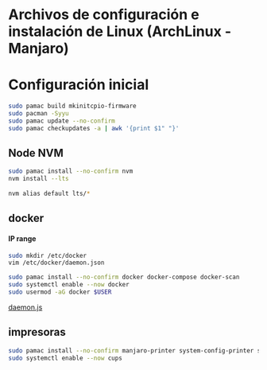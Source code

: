 # Archivos de configuración e instalación de Linux (ArchLinux - Manjaro)

# Configuración inicial

```bash
sudo pamac build mkinitcpio-firmware
sudo pacman -Syyu
sudo pamac update --no-confirm
sudo pamac checkupdates -a | awk '{print $1" "}'
```

## Node NVM
```bash
sudo pamac install --no-confirm nvm
nvm install --lts
 
nvm alias default lts/*
```


## docker 
#### IP range 

```bash
sudo mkdir /etc/docker
vim /etc/docker/daemon.json

sudo pamac install --no-confirm docker docker-compose docker-scan
sudo systemctl enable --now docker
sudo usermod -aG docker $USER
```

[daemon.js](etc/docker/daemon.json)


## impresoras
```bash
sudo pamac install --no-confirm manjaro-printer system-config-printer simple-scan
sudo systemctl enable --now cups
```
